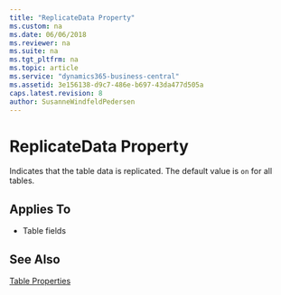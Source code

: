 ```yaml
---
title: "ReplicateData Property"
ms.custom: na
ms.date: 06/06/2018
ms.reviewer: na
ms.suite: na
ms.tgt_pltfrm: na
ms.topic: article
ms.service: "dynamics365-business-central"
ms.assetid: 3e156138-d9c7-486e-b697-43da477d505a
caps.latest.revision: 8
author: SusanneWindfeldPedersen
---
```


# ReplicateData Property
Indicates that the table data is replicated. The default value is `on` for all tables.
  
## Applies To  
 - Table fields
 
## See Also  
[Table Properties](devenv-table-properties.md)  
